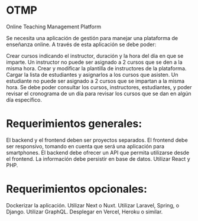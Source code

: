 # OTMP
Online Teaching Management Platform

Se necesita una aplicación de gestión para manejar una plataforma de enseñanza online. A través de esta aplicación se debe poder: 

Crear cursos indicando el instructor, duración y la hora del día en que se imparte. Un instructor no puede ser asignado a 2 cursos que se den a la misma hora. 
Crear y modificar la plantilla de instructores de la plataforma. 
Cargar la lista de estudiantes y asignarlos a los cursos que asisten. Un estudiante no puede ser asignado a 2 cursos que se impartan a la misma hora. 
Se debe poder consultar los cursos, instructores, estudiantes, y poder revisar el cronograma de un día para revisar los cursos que se dan en algún día específico. 

# Requerimientos generales: 

El backend y el frontend deben ser proyectos separados. 
El frontend debe ser responsivo, tomando en cuenta que será una aplicación para smartphones. 
El backend debe ofrecer un API que permita utilizarse desde el frontend. 
La información debe persistir en base de datos. 
Utilizar React y PHP. 
 
# Requerimientos opcionales: 

Dockerizar la aplicación. 
Utilizar Next o Nuxt. 
Utilizar Laravel, Spring, o Django. 
Utilizar GraphQL. 
Desplegar en Vercel, Heroku o similar. 
